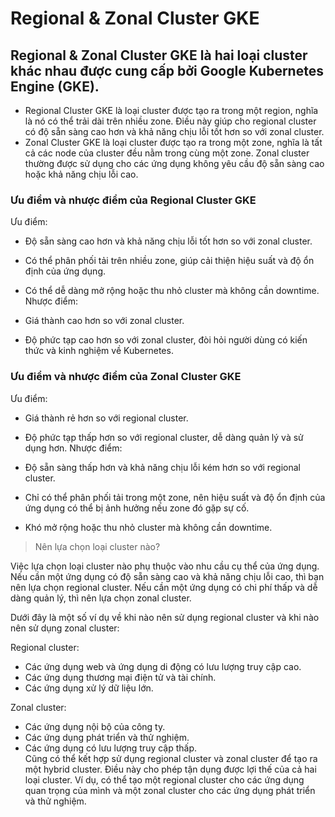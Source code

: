
# Regional & Zonal Cluster GKE

## Regional & Zonal Cluster GKE là hai loại cluster khác nhau được cung cấp bởi Google Kubernetes Engine (GKE).  

- Regional Cluster GKE là loại cluster được tạo ra trong một region, nghĩa là nó có thể trải dài trên nhiều zone. Điều này giúp cho regional cluster có độ sẵn sàng cao hơn và khả năng chịu lỗi tốt hơn so với zonal cluster.
- Zonal Cluster GKE là loại cluster được tạo ra trong một zone, nghĩa là tất cả các node của cluster đều nằm trong cùng một zone. Zonal cluster thường được sử dụng cho các ứng dụng không yêu cầu độ sẵn sàng cao hoặc khả năng chịu lỗi cao.
### Ưu điểm và nhược điểm của Regional Cluster GKE  

Ưu điểm:  

- Độ sẵn sàng cao hơn và khả năng chịu lỗi tốt hơn so với zonal cluster.
- Có thể phân phối tải trên nhiều zone, giúp cải thiện hiệu suất và độ ổn định của ứng dụng.
- Có thể dễ dàng mở rộng hoặc thu nhỏ cluster mà không cần downtime.
Nhược điểm:  

- Giá thành cao hơn so với zonal cluster.
- Độ phức tạp cao hơn so với zonal cluster, đòi hỏi người dùng có kiến thức và kinh nghiệm về Kubernetes.
### Ưu điểm và nhược điểm của Zonal Cluster GKE  

Ưu điểm:  

- Giá thành rẻ hơn so với regional cluster.
- Độ phức tạp thấp hơn so với regional cluster, dễ dàng quản lý và sử dụng hơn.
Nhược điểm:

- Độ sẵn sàng thấp hơn và khả năng chịu lỗi kém hơn so với regional cluster.
- Chỉ có thể phân phối tải trong một zone, nên hiệu suất và độ ổn định của ứng dụng có thể bị ảnh hưởng nếu zone đó gặp sự cố.
- Khó mở rộng hoặc thu nhỏ cluster mà không cần downtime.
> Nên lựa chọn loại cluster nào?

Việc lựa chọn loại cluster nào phụ thuộc vào nhu cầu cụ thể của ứng dụng. Nếu cần một ứng dụng có độ sẵn sàng cao và khả năng chịu lỗi cao, thì bạn nên lựa chọn regional cluster. Nếu cần một ứng dụng có chi phí thấp và dễ dàng quản lý, thì nên lựa chọn zonal cluster.  

Dưới đây là một số ví dụ về khi nào nên sử dụng regional cluster và khi nào nên sử dụng zonal cluster:  
  
Regional cluster:  
- Các ứng dụng web và ứng dụng di động có lưu lượng truy cập cao.  
- Các ứng dụng thương mại điện tử và tài chính.  
- Các ứng dụng xử lý dữ liệu lớn.
  
Zonal cluster:  
- Các ứng dụng nội bộ của công ty.  
- Các ứng dụng phát triển và thử nghiệm.  
- Các ứng dụng có lưu lượng truy cập thấp.  
Cũng có thể kết hợp sử dụng regional cluster và zonal cluster để tạo ra một hybrid cluster. Điều này cho phép tận dụng được lợi thế của cả hai loại cluster. Ví dụ, có thể tạo một regional cluster cho các ứng dụng quan trọng của mình và một zonal cluster cho các ứng dụng phát triển và thử nghiệm.

